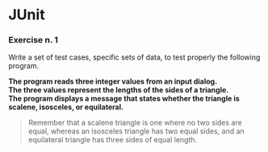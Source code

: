 # JUnit

### Exercise n. 1

Write a set of test cases, specific sets of data, to test properly the following program.

**The program reads three integer values from an input dialog.    
The three values represent the lengths of the sides of a triangle.   
The program displays a message that states whether the triangle is scalene, isosceles, or equilateral.**

>Remember that a scalene triangle is one where no two sides are equal, 
whereas an isosceles triangle has two equal sides, and an equilateral triangle has three sides of equal length. 
